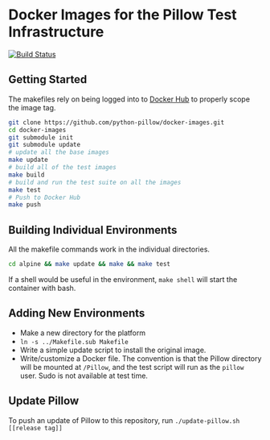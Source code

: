# Docker Images for the Pillow Test Infrastructure

[![Build Status](https://github.com/python-pillow/docker-images/workflows/Docker%20Images/badge.svg)](https://github.com/python-pillow/docker-images/actions?query=workflow%3A"Docker+Images")

## Getting Started

The makefiles rely on being logged into to [Docker Hub](https://hub.docker.com) to properly scope
the image tag.

```bash
git clone https://github.com/python-pillow/docker-images.git
cd docker-images
git submodule init
git submodule update
# update all the base images
make update
# build all of the test images
make build
# build and run the test suite on all the images
make test
# Push to Docker Hub
make push
```

## Building Individual Environments

All the makefile commands work in the individual directories.

```bash
cd alpine && make update && make && make test
```

If a shell would be useful in the environment, `make shell` will start
the container with bash.

## Adding New Environments

- Make a new directory for the platform
- `ln -s ../Makefile.sub Makefile`
- Write a simple update script to install the original image.
- Write/customize a Docker file. The convention is that the Pillow directory will be mounted at `/Pillow`, and the test script will run as the `pillow` user. Sudo is not available at test time.

## Update Pillow

To push an update of Pillow to this repository, run `./update-pillow.sh [[release tag]]`
